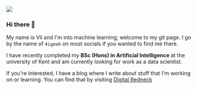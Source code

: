 <img src="https://digitalredneck.co.uk/linkedin_topper.jpeg" />

### Hi there 👋

My name is Vil and I'm into machine learning; welcome to my git page. I go by the name of `4igeek` on most socials if you wanted to find me there.

I have recently completed my <strong>BSc (Hons) in Artificial Intelligence</strong> at the university of Kent and am currently looking for work as a data scientist.

If you're interested, I have a blog where I write about stuff that I'm working on or learning. You can find that by visiting <a href="https://digitalredneck.co.uk" target="_blank">Digital Redneck</a>